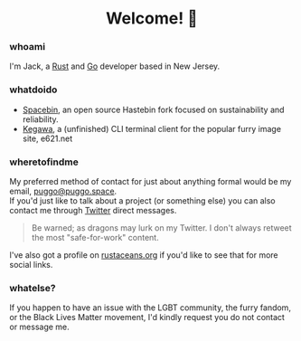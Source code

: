 <h1 align="center"> Welcome! 👋</h1>

### whoami
I'm Jack, a [Rust](https://rust-lang.org) and [Go](https://golang.org) developer based in New Jersey.         

### whatdoido
- [Spacebin](https://github.com/spacebin-org/spacebin), an open source Hastebin fork focused on sustainability and reliability.
- [Kegawa](https://github.com/heyitspuggo/kegawa), a (unfinished) CLI terminal client for the popular furry image site, e621.net

### wheretofindme
My preferred method of contact for just about anything formal would be my email, [puggo@puggo.space](mailto:puggo@puggo.space).     
If you'd just like to talk about a project (or something else) you can also contact me through [Twitter](https://twitter.com/heyitspuggo) direct messages.
> Be warned; as dragons may lurk on my Twitter. I don't always retweet the most "safe-for-work" content.

I've also got a profile on [rustaceans.org](https://www.rustaceans.org/search/heyitspuggo) if you'd like to see that for more social links.

### whatelse?
If you happen to have an issue with the LGBT community, the furry fandom, or the Black Lives Matter movement, I'd kindly request you do not contact or message me.
